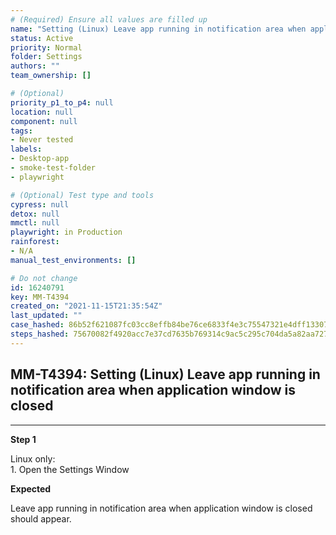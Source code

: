 ```yaml
---
# (Required) Ensure all values are filled up
name: "Setting (Linux) Leave app running in notification area when application window is closed"
status: Active
priority: Normal
folder: Settings
authors: ""
team_ownership: []

# (Optional)
priority_p1_to_p4: null
location: null
component: null
tags: 
- Never tested
labels: 
- Desktop-app
- smoke-test-folder
- playwright

# (Optional) Test type and tools
cypress: null
detox: null
mmctl: null
playwright: in Production
rainforest: 
- N/A
manual_test_environments: []

# Do not change
id: 16240791
key: MM-T4394
created_on: "2021-11-15T21:35:54Z"
last_updated: ""
case_hashed: 86b52f621087fc03cc8effb84be76ce6833f4e3c75547321e4dff133079f769d89c3b1670a4e10d6e1bea3a1d05e3ee5
steps_hashed: 75670082f4920acc7e37cd7635b769314c9ac5c295c704da5a82aa72714ec1ba65d00993a52151b03d0e5c8338fbd394
---
```


<!-- (Auto-generated) Based on frontmatter's "key" and "name" -->

## MM-T4394: Setting (Linux) Leave app running in notification area when application window is closed

---

**Step 1**

Linux only:\
1\. Open the Settings Window

**Expected**

Leave app running in notification area when application window is closed should appear.
